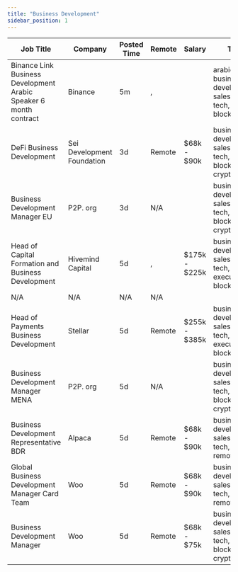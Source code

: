 ```yaml
---
title: "Business Development"
sidebar_position: 1
---
```


| Job Title | Company | Posted Time | Remote | Salary | Tags | Apply Link |
|-----------|---------|-------------|--------|--------|------|------------|
| Binance Link Business Development Arabic Speaker 6 month contract | Binance | 5m | , |  | arabic, business development, sales, non tech, blockchain | [Apply](https://web3.career/binance-link-business-development-arabic-speaker-6-month-contract-binance/103618) |
| DeFi Business Development | Sei Development Foundation | 3d | Remote | $68k - $90k | business development, sales, non tech, blockchain, crypto | [Apply](https://web3.career/defi-business-development-seidevelopmentfoundation/103516) |
| Business Development Manager EU | P2P. org | 3d | N/A |  | business development, sales, non tech, blockchain, crypto | [Apply](https://web3.career/business-development-manager-eu-p2p-org/103477) |
| Head of Capital Formation and Business Development | Hivemind Capital | 5d | , | $175k - $225k | business development, sales, non tech, executive, blockchain | [Apply](https://web3.career/head-of-capital-formation-and-business-development-hivemindcapital/103378) |
| N/A | N/A | N/A | N/A |  |  | [Apply](https://web3.career/metana) |
| Head of Payments Business Development | Stellar | 5d | Remote | $255k - $385k | business development, sales, non tech, executive, blockchain | [Apply](https://web3.career/head-of-payments-business-development-stellar/97571) |
| Business Development Manager MENA | P2P. org | 5d | N/A |  | business development, sales, non tech, blockchain, crypto | [Apply](https://web3.career/business-development-manager-mena-p2p-org/103289) |
| Business Development Representative BDR | Alpaca | 5d | Remote | $68k - $90k | business development, sales, non tech, crypto, remote | [Apply](https://web3.career/business-development-representative-bdr-alpaca/102460) |
| Global Business Development Manager Card Team | Woo | 5d | Remote | $68k - $90k | business development, sales, non tech, crypto, remote | [Apply](https://web3.career/global-business-development-manager-card-team-woo/95645) |
| Business Development Manager | Woo | 5d | Remote | $68k - $75k | business development, sales, non tech, blockchain, crypto | [Apply](https://web3.career/business-development-manager-woo/95644) |
